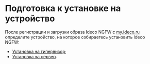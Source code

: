 # Подготовка к установке на устройство

После регистрации и загрузки образа Ideco NGFW c [my.ideco.ru](https://my.ideco.ru/) определите устройство, на которое собираетесь установить Ideco NGFW:

* [Установка на гипервизор](specifics-of-hypervisor-settings.md);
* [Установка на сервер](usb.md).